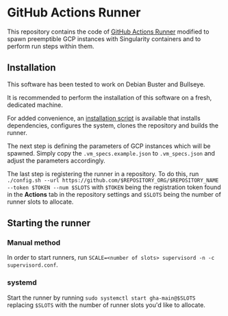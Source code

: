 # GitHub Actions Runner

This repository contains the code of [GitHub Actions Runner](https://github.com/actions/runner.git) modified to spawn preemptible GCP instances with Singularity containers and to perform run steps within them.

## Installation

This software has been tested to work on Debian Buster and Bullseye.

It is recommended to perform the installation of this software on a fresh, dedicated machine.

For added convenience, an [installation script](https://raw.githubusercontent.com/antmicro/runner/vm-runners/scripts/install.sh) is available that installs dependencies, configures the system, clones the repository and builds the runner.

The next step is defining the parameters of GCP instances which will be spawned.
Simply copy the `.vm_specs.example.json` to `.vm_specs.json` and adjust the parameters accordingly.

The last step is registering the runner in a repository.
To do this, run `./config.sh --url https://github.com/$REPOSITORY_ORG/$REPOSITORY_NAME --token $TOKEN --num $SLOTS` with `$TOKEN` being the registration token found in the **Actions** tab in the repository settings and `$SLOTS` being the number of runner slots to allocate.

## Starting the runner

### Manual method

In order to start runners, run `SCALE=<number of slots> supervisord -n -c supervisord.conf`.

### systemd

Start the runner by running `sudo systemctl start gha-main@$SLOTS` replacing `$SLOTS` with the number of runner slots you'd like to allocate.
